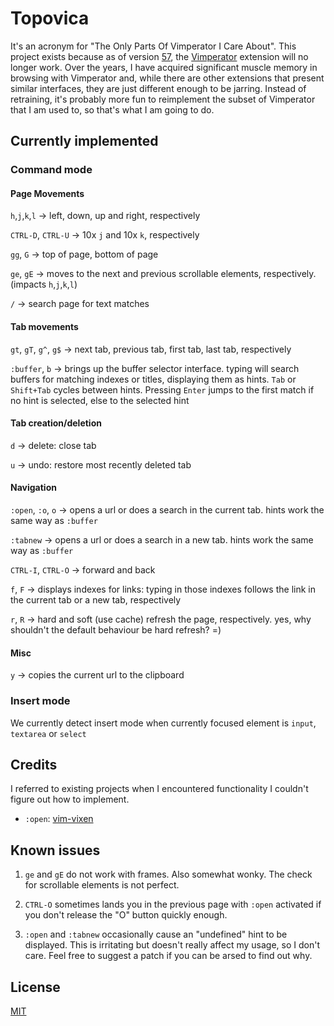 # Topovica

It's an acronym for "The Only Parts Of Vimperator I Care About". This project exists because as of version [57](https://www.mozilla.org/en-US/firefox/57.0/releasenotes/), the [Vimperator](http://vimperator.org/) extension will no longer work. Over the years, I have acquired significant muscle memory in browsing with Vimperator and, while there are other extensions that present similar interfaces, they are just different enough to be jarring. Instead of retraining, it's probably more fun to reimplement the subset of Vimperator that I am used to, so that's what I am going to do.

## Currently implemented

### Command mode

#### Page Movements

`h`,`j`,`k`,`l` &rarr; left, down, up and right, respectively 

`CTRL-D`, `CTRL-U` &rarr; 10x `j` and 10x `k`, respectively

`gg`, `G` &rarr; top of page, bottom of page

`ge`, `gE` &rarr; moves to the next and previous scrollable elements, respectively. (impacts `h`,`j`,`k`,`l`)

`/` &rarr; search page for text matches

#### Tab movements

`gt`, `gT`, `g^`, `g$` &rarr; next tab, previous tab, first tab, last tab, respectively

`:buffer`, `b` &rarr; brings up the buffer selector interface. typing will search buffers for matching indexes or titles, displaying them as hints. `Tab` or `Shift+Tab` cycles between hints. Pressing `Enter` jumps to the first match if no hint is selected, else to the selected hint

#### Tab creation/deletion

`d` &rarr; delete: close tab

`u` &rarr; undo: restore most recently deleted tab

#### Navigation

`:open`, `:o`, `o` &rarr; opens a url or does a search in the current tab. hints work the same way as `:buffer`

`:tabnew` &rarr; opens a url or does a search in a new tab. hints work the same way as `:buffer`

`CTRL-I`, `CTRL-O` &rarr; forward and back

`f`, `F` &rarr; displays indexes for links: typing in those indexes follows the link in the current tab or a new tab, respectively

`r`, `R` &rarr; hard and soft (use cache) refresh the page, respectively. yes, why shouldn't the default behaviour be hard refresh? =)

#### Misc

`y` &rarr; copies the current url to the clipboard

### Insert mode

We currently detect insert mode when currently focused element is `input`, `textarea` or `select`

## Credits

I referred to existing projects when I encountered functionality I couldn't figure out how to implement.

- `:open`: [vim-vixen](https://github.com/ueokande/vim-vixen)

## Known issues

1. `ge` and `gE` do not work with frames. Also somewhat wonky. The check for scrollable elements is not perfect.

2. `CTRL-O` sometimes lands you in the previous page with `:open` activated if you don't release the "O" button quickly enough.

3. `:open` and `:tabnew` occasionally cause an "undefined" hint to be displayed. This is irritating but doesn't really affect my usage, so I don't care. Feel free to suggest a patch if you can be arsed to find out why.

## License

[MIT](LICENSE)

